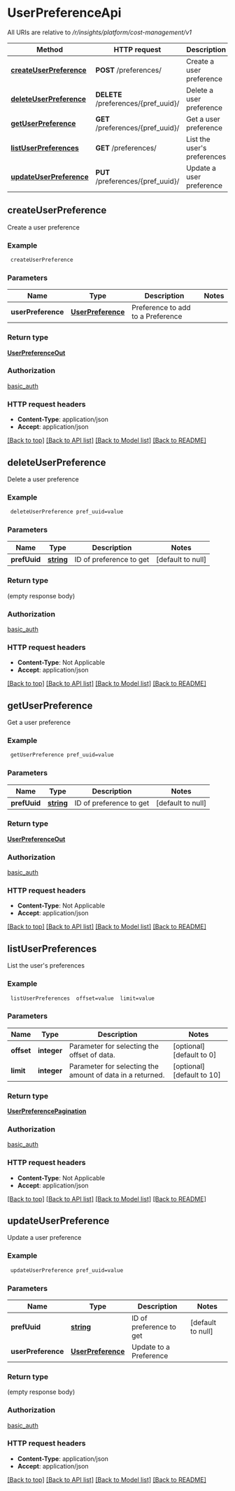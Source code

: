 # UserPreferenceApi

All URIs are relative to */r/insights/platform/cost-management/v1*

Method | HTTP request | Description
------------- | ------------- | -------------
[**createUserPreference**](UserPreferenceApi.md#createUserPreference) | **POST** /preferences/ | Create a user preference
[**deleteUserPreference**](UserPreferenceApi.md#deleteUserPreference) | **DELETE** /preferences/{pref_uuid}/ | Delete a user preference
[**getUserPreference**](UserPreferenceApi.md#getUserPreference) | **GET** /preferences/{pref_uuid}/ | Get a user preference
[**listUserPreferences**](UserPreferenceApi.md#listUserPreferences) | **GET** /preferences/ | List the user&#39;s preferences
[**updateUserPreference**](UserPreferenceApi.md#updateUserPreference) | **PUT** /preferences/{pref_uuid}/ | Update a user preference



## createUserPreference

Create a user preference

### Example

```bash
 createUserPreference
```

### Parameters


Name | Type | Description  | Notes
------------- | ------------- | ------------- | -------------
 **userPreference** | [**UserPreference**](UserPreference.md) | Preference to add to a Preference |

### Return type

[**UserPreferenceOut**](UserPreferenceOut.md)

### Authorization

[basic_auth](../README.md#basic_auth)

### HTTP request headers

- **Content-Type**: application/json
- **Accept**: application/json

[[Back to top]](#) [[Back to API list]](../README.md#documentation-for-api-endpoints) [[Back to Model list]](../README.md#documentation-for-models) [[Back to README]](../README.md)


## deleteUserPreference

Delete a user preference

### Example

```bash
 deleteUserPreference pref_uuid=value
```

### Parameters


Name | Type | Description  | Notes
------------- | ------------- | ------------- | -------------
 **prefUuid** | [**string**](.md) | ID of preference to get | [default to null]

### Return type

(empty response body)

### Authorization

[basic_auth](../README.md#basic_auth)

### HTTP request headers

- **Content-Type**: Not Applicable
- **Accept**: application/json

[[Back to top]](#) [[Back to API list]](../README.md#documentation-for-api-endpoints) [[Back to Model list]](../README.md#documentation-for-models) [[Back to README]](../README.md)


## getUserPreference

Get a user preference

### Example

```bash
 getUserPreference pref_uuid=value
```

### Parameters


Name | Type | Description  | Notes
------------- | ------------- | ------------- | -------------
 **prefUuid** | [**string**](.md) | ID of preference to get | [default to null]

### Return type

[**UserPreferenceOut**](UserPreferenceOut.md)

### Authorization

[basic_auth](../README.md#basic_auth)

### HTTP request headers

- **Content-Type**: Not Applicable
- **Accept**: application/json

[[Back to top]](#) [[Back to API list]](../README.md#documentation-for-api-endpoints) [[Back to Model list]](../README.md#documentation-for-models) [[Back to README]](../README.md)


## listUserPreferences

List the user's preferences

### Example

```bash
 listUserPreferences  offset=value  limit=value
```

### Parameters


Name | Type | Description  | Notes
------------- | ------------- | ------------- | -------------
 **offset** | **integer** | Parameter for selecting the offset of data. | [optional] [default to 0]
 **limit** | **integer** | Parameter for selecting the amount of data in a returned. | [optional] [default to 10]

### Return type

[**UserPreferencePagination**](UserPreferencePagination.md)

### Authorization

[basic_auth](../README.md#basic_auth)

### HTTP request headers

- **Content-Type**: Not Applicable
- **Accept**: application/json

[[Back to top]](#) [[Back to API list]](../README.md#documentation-for-api-endpoints) [[Back to Model list]](../README.md#documentation-for-models) [[Back to README]](../README.md)


## updateUserPreference

Update a user preference

### Example

```bash
 updateUserPreference pref_uuid=value
```

### Parameters


Name | Type | Description  | Notes
------------- | ------------- | ------------- | -------------
 **prefUuid** | [**string**](.md) | ID of preference to get | [default to null]
 **userPreference** | [**UserPreference**](UserPreference.md) | Update to a Preference |

### Return type

(empty response body)

### Authorization

[basic_auth](../README.md#basic_auth)

### HTTP request headers

- **Content-Type**: application/json
- **Accept**: application/json

[[Back to top]](#) [[Back to API list]](../README.md#documentation-for-api-endpoints) [[Back to Model list]](../README.md#documentation-for-models) [[Back to README]](../README.md)

